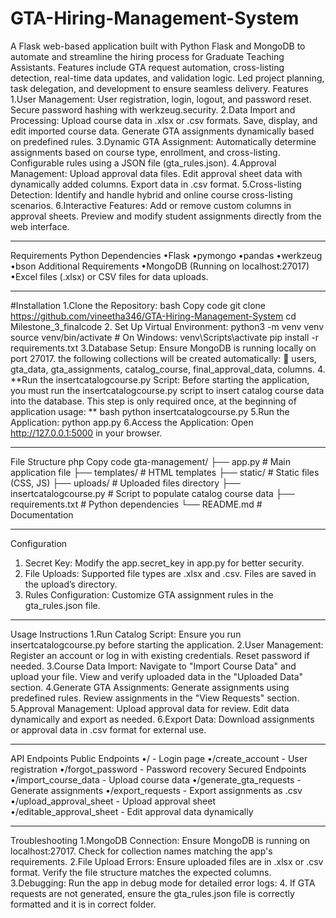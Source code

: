# GTA-Hiring-Management-System
A Flask web-based application built with Python Flask and MongoDB to automate and streamline the hiring process for Graduate Teaching Assistants. Features include GTA request automation, cross-listing detection, real-time data updates, and validation logic. Led project planning, task delegation, and development to ensure seamless delivery.
Features
1.User Management:
   User registration, login, logout, and password reset.
   Secure password hashing with werkzeug.security.
2.Data Import and Processing:
   Upload course data in .xlsx or .csv formats.
   Save, display, and edit imported course data.
   Generate GTA assignments dynamically based on predefined rules.
3.Dynamic GTA Assignment:
   Automatically determine assignments based on course type, enrollment, and cross-listing.
   Configurable rules using a JSON file (gta_rules.json).
4.Approval Management:
   Upload approval data files.
   Edit approval sheet data with dynamically added columns.
   Export data in .csv format.
5.Cross-listing Detection:
   Identify and handle hybrid and online course cross-listing scenarios.
6.Interactive Features:
   Add or remove custom columns in approval sheets.
   Preview and modify student assignments directly from the web interface.
________________________________________
Requirements
Python Dependencies
•Flask
•pymongo
•pandas
•werkzeug
•bson
Additional Requirements
•MongoDB (Running on localhost:27017)
•Excel files (.xlsx) or CSV files for data uploads.
________________________________________
#Installation
1.Clone the Repository:
    bash
    Copy code
     git clone https://github.com/vineetha346/GTA-Hiring-Management-System
    cd Milestone_3_finalcode
2. Set Up Virtual Environment:
     python3 -m venv venv
    source venv/bin/activate # On Windows: venv\Scripts\activate
    pip install -r requirements.txt
3.Database Setup:
    Ensure MongoDB is running locally on port 27017.
    the following collections will be created automatically:
	users, gta_data, gta_assignments, catalog_course, final_approval_data, columns.
4. **Run the insertcatalogcourse.py Script: 
Before starting the application, you must run the insertcatalogcourse.py script to insert catalog course data into the database. This step is only required once, at the beginning of application usage: **
bash
 python insertcatalogcourse.py
5.Run the Application:
    python app.py
6.Access the Application: Open http://127.0.0.1:5000 in your browser.
________________________________________
File Structure
php
Copy code
gta-management/
├── app.py                # Main application file
├── templates/            # HTML templates
├── static/               # Static files (CSS, JS)
├── uploads/              # Uploaded files directory
├── insertcatalogcourse.py # Script to populate catalog course data
├── requirements.txt      # Python dependencies
└── README.md             # Documentation
________________________________________
Configuration
1.	Secret Key: Modify the app.secret_key in app.py for better security.
2.	File Uploads: Supported file types are .xlsx and .csv. Files are saved in the upload’s directory.
3.	Rules Configuration: Customize GTA assignment rules in the gta_rules.json file.
________________________________________
Usage Instructions
1.Run Catalog Script: Ensure you run insertcatalogcourse.py before starting the application.
2.User Management:
    Register an account or log in with existing credentials.
    Reset password if needed.
3.Course Data Import:
    Navigate to "Import Course Data" and upload your file.
    View and verify uploaded data in the "Uploaded Data" section.
4.Generate GTA Assignments:
   Generate assignments using predefined rules.
   Review assignments in the "View Requests" section.
5.Approval Management:
   Upload approval data for review.
   Edit data dynamically and export as needed.
6.Export Data:
   Download assignments or approval data in .csv format for external use.
________________________________________
API Endpoints
Public Endpoints
•/ - Login page
•/create_account - User registration
•/forgot_password - Password recovery
Secured Endpoints
•/import_course_data - Upload course data
•/generate_gta_requests - Generate assignments
•/export_requests - Export assignments as .csv
•/upload_approval_sheet - Upload approval sheet
•/editable_approval_sheet - Edit approval data dynamically
________________________________________
Troubleshooting
1.MongoDB Connection:
   Ensure MongoDB is running on localhost:27017.
   Check for collection names matching the app's requirements.
2.File Upload Errors:
   Ensure uploaded files are in .xlsx or .csv format.
   Verify the file structure matches the expected columns.
3.Debugging: Run the app in debug mode for detailed error logs:
4. If GTA requests are not generated, ensure the gta_rules.json file is correctly formatted and it is in correct folder.
